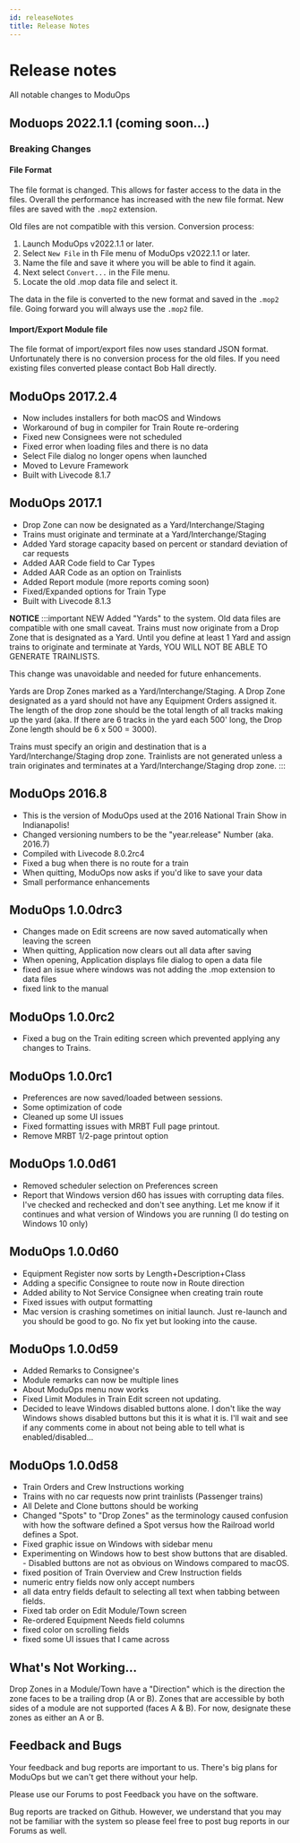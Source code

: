 ```yaml
---
id: releaseNotes
title: Release Notes
---
```


# Release notes

All notable changes to ModuOps

## Moduops 2022.1.1 (coming soon...)

### Breaking Changes

#### File Format

The file format is changed. This allows for faster access to the data in the files. Overall the performance has increased with the new file format. New files are saved with the `.mop2` extension.

Old files are not compatible with this version. Conversion process:

1. Launch ModuOps v2022.1.1 or later.
1. Select `New File` in th File menu of ModuOps v2022.1.1 or later.
1. Name the file and save it where you will be able to find it again.
1. Next select `Convert...` in the File menu.
1. Locate the old .mop data file and select it.

The data in the file is converted to the new format and saved in the `.mop2` file. Going forward you will always use the `.mop2` file.

#### Import/Export Module file

The file format of import/export files now uses standard JSON format. Unfortunately there is no conversion process for the old files. If you need existing files converted please contact Bob Hall directly.

## ModuOps 2017.2.4

- Now includes installers for both macOS and Windows
- Workaround of bug in compiler for Train Route re-ordering
- Fixed new Consignees were not scheduled
- Fixed error when loading files and there is no data
- Select File dialog no longer opens when launched
- Moved to Levure Framework
- Built with Livecode 8.1.7

## ModuOps 2017.1

- Drop Zone can now be designated as a Yard/Interchange/Staging
- Trains must originate and terminate at a Yard/Interchange/Staging
- Added Yard storage capacity based on percent or standard deviation of car requests
- Added AAR Code field to Car Types
- Added AAR Code as an option on Trainlists
- Added Report module (more reports coming soon)
- Fixed/Expanded options for Train Type
- Built with Livecode 8.1.3

**NOTICE**
:::important
NEW Added "Yards" to the system. Old data files are compatible with one small caveat. Trains must now originate from a Drop Zone that is designated as a Yard. Until you define at least 1 Yard and assign trains to originate and terminate at Yards, YOU WILL NOT BE ABLE TO GENERATE TRAINLISTS.

This change was unavoidable and needed for future enhancements.

Yards are Drop Zones marked as a Yard/Interchange/Staging. A Drop Zone designated as a yard should not have any Equipment Orders assigned it. The length of the drop zone should be the total length of all tracks making up the yard (aka. If there are 6 tracks in the yard each 500' long, the Drop Zone length should be 6 x 500 = 3000).

Trains must specify an origin and destination that is a Yard/Interchange/Staging drop zone. Trainlists are not generated unless a train originates and terminates at a Yard/Interchange/Staging drop zone.
:::

## ModuOps 2016.8

- This is the version of ModuOps used at the 2016 National Train Show in Indianapolis!
- Changed versioning numbers to be the "year.release" Number (aka. 2016.7)
- Compiled with Livecode 8.0.2rc4
- Fixed a bug when there is no route for a train
- When quitting, ModuOps now asks if you'd like to save your data
- Small performance enhancements

## ModuOps 1.0.0drc3

- Changes made on Edit screens are now saved automatically when leaving the screen
- When quitting, Application now clears out all data after saving
- When opening, Application displays file dialog to open a data file
- fixed an issue where windows was not adding the .mop extension to data files
- fixed link to the manual

## ModuOps 1.0.0rc2

- Fixed a bug on the Train editing screen which prevented applying any changes to Trains.

## ModuOps 1.0.0rc1

- Preferences are now saved/loaded between sessions.
- Some optimization of code
- Cleaned up some UI issues
- Fixed formatting issues with MRBT Full page printout.
- Remove MRBT 1/2-page printout option

## ModuOps 1.0.0d61

- Removed scheduler selection on Preferences screen
- Report that Windows version d60 has issues with corrupting data files. I've checked and rechecked and don't see anything. Let me know if it continues and what version of Windows you are running (I do testing on Windows 10 only)

## ModuOps 1.0.0d60

- Equipment Register now sorts by Length+Description+Class
- Adding a specific Consignee to route now in Route direction
- Added ability to Not Service Consignee when creating train route
- Fixed issues with output formatting
- Mac version is crashing sometimes on initial launch. Just re-launch and you should be good to go. No fix yet but looking into the cause.

## ModuOps 1.0.0d59

- Added Remarks to Consignee's
- Module remarks can now be multiple lines
- About ModuOps menu now works
- Fixed Limit Modules in Train Edit screen not updating.
- Decided to leave Windows disabled buttons alone. I don't like the way Windows shows disabled buttons but this it is what it is. I'll wait and see if any comments come in about not being able to tell what is enabled/disabled...
  
## ModuOps 1.0.0d58

- Train Orders and Crew Instructions working
- Trains with no car requests now print trainlists (Passenger trains)
- All Delete and Clone buttons should be working
- Changed "Spots" to "Drop Zones" as the terminology caused confusion with how the software defined a Spot versus how the Railroad world defines a Spot.
- Fixed graphic issue on Windows with sidebar menu
- Experimenting on Windows how to best show buttons that are disabled. - Disabled buttons are not as obvious on Windows compared to macOS.
- fixed position of Train Overview and Crew Instruction fields
- numeric entry fields now only accept numbers
- all data entry fields default to selecting all text when tabbing between fields.
- Fixed tab order on Edit Module/Town screen
- Re-ordered Equipment Needs field columns
- fixed color on scrolling fields
- fixed some UI issues that I came across
 
## What's Not Working...

Drop Zones in a Module/Town have a "Direction" which is the direction the zone faces to be a trailing drop (A or B). Zones that are accessible by both sides of a module are not supported (faces A & B). For now, designate these zones as either an A or B.

## Feedback and Bugs

Your feedback and bug reports are important to us. There's big plans for ModuOps but we can't get there without your help.

Please use our Forums to post Feedback you have on the software.

Bug reports are tracked on Github. However, we understand that you may not be familiar with the system so please feel free to post bug reports in our Forums as well.